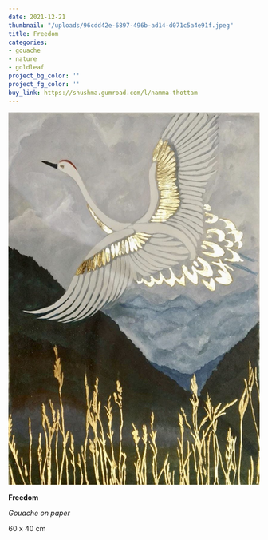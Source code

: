 ```yaml
---
date: 2021-12-21
thumbnail: "/uploads/96cdd42e-6897-496b-ad14-d071c5a4e91f.jpeg"
title: Freedom
categories:
- gouache
- nature
- goldleaf
project_bg_color: ''
project_fg_color: ''
buy_link: https://shushma.gumroad.com/l/namma-thottam
---
```

![](/uploads/96cdd42e-6897-496b-ad14-d071c5a4e91f.jpeg)

**Freedom**

_Gouache on paper_

60 x 40 cm
